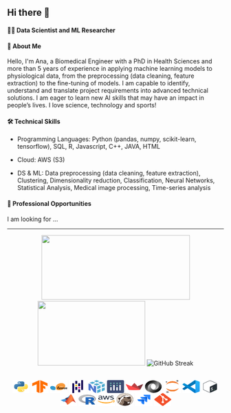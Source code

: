 ## Hi there 👋

#### 👩‍💻 Data Scientist and ML Researcher

#### 🚀 About Me
Hello, I'm Ana, a Biomedical Engineer with a PhD in Health Sciences and more than 5 years of experience in 
applying machine learning models to physiological data, from the preprocessing (data cleaning, feature extraction) to the fine-tuning of models. I am capable to identify, understand and translate project requirements into advanced technical solutions. I am eager to learn new AI skills that may have an impact in people’s lives. I love science, technology and sports! 

#### 🛠️ Technical Skills
- Programming Languages: Python (pandas, numpy, scikit-learn, tensorflow), SQL, R, Javascript, C++, JAVA, HTML

- Cloud: AWS (S3)

- DS & ML: Data preprocessing (data cleaning, feature extraction), Clustering, Dimensionality reduction, Classification, Neural Networks, Statistical Analysis, Medical image processing, Time-series analysis

<!-- - (TODO) web scrapping, APIs, streamlit -->
  
#### 💼 Professional Opportunities

I am looking for ...

<hr/>

<p align='center'>
  <img width="345px" height="150" src="https://github-readme-stats.vercel.app/api?username=anacoelho92&show_icons=true&theme=dark&rank_icon=github&count_private=true"/>
  <img width="250px" height="150" src="https://github-readme-stats.vercel.app/api/top-langs/?username=anacoelho92&layout=compact&langs_count=6&theme=dark"/>
  <img src="https://streak-stats.demolab.com?user=anacoelho92&theme=dark" alt="GitHub Streak" />
</p>

<div align="center" style="display: inline_block"><br>
  <img align="center" alt="Python" height="30" width="40" src="https://raw.githubusercontent.com/devicons/devicon/master/icons/python/python-original.svg">
  <img align="center" alt="PyTorch" height="30" width="40" src="https://raw.githubusercontent.com/devicons/devicon/master/icons/tensorflow/tensorflow-original.svg">
  <img align="center" alt="PyTorch" height="30" width="40" src="https://raw.githubusercontent.com/devicons/devicon/master/icons/scikitlearn/scikitlearn-original.svg">
  <img align="center" alt="PyTorch" height="30" width="40" src="https://raw.githubusercontent.com/devicons/devicon/master/icons/pandas/pandas-original.svg">
  <img align="center" alt="PyTorch" height="30" width="40" src="https://raw.githubusercontent.com/devicons/devicon/master/icons/numpy/numpy-original.svg">
  <img align="center" alt="PyTorch" height="30" width="40" src="https://raw.githubusercontent.com/devicons/devicon/master/icons/plotly/plotly-original.svg">
  <img align="center" alt="PyTorch" height="30" width="40" src="https://raw.githubusercontent.com/devicons/devicon/master/icons/streamlit/streamlit-original.svg">
  <img align="center" alt="PyTorch" height="30" width="40" src="https://raw.githubusercontent.com/devicons/devicon/master/icons/json/json-original.svg">
  <img align="center" alt="PyTorch" height="30" width="40" src="https://raw.githubusercontent.com/devicons/devicon/master/icons/jupyter/jupyter-original.svg">
  <img align="center" alt="PyTorch" height="30" width="40" src="https://raw.githubusercontent.com/devicons/devicon/master/icons/vscode/vscode-original.svg">
  <img align="center" alt="PyTorch" height="30" width="40" src="https://raw.githubusercontent.com/devicons/devicon/master/icons/bash/bash-original.svg">
  <img align="center" alt="PyTorch" height="30" width="40" src="https://raw.githubusercontent.com/devicons/devicon/master/icons/matlab/matlab-original.svg">
  <img align="center" alt="PyTorch" height="30" width="40" src="https://raw.githubusercontent.com/devicons/devicon/master/icons/r/r-original.svg">
  <img align="center" alt="PyTorch" height="30" width="40" src="https://raw.githubusercontent.com/devicons/devicon/master/icons/amazonwebservices/amazonwebservices-original-wordmark.svg">
  <img align="center" alt="PyTorch" height="30" width="40" src="https://raw.githubusercontent.com/devicons/devicon/master/icons/dbeaver/dbeaver-original.svg">
  <img align="center" alt="PyTorch" height="30" width="40" src="https://raw.githubusercontent.com/devicons/devicon/master/icons/jira/jira-original.svg">
  <img align="center" alt="PyTorch" height="30" width="40" src="https://raw.githubusercontent.com/devicons/devicon/master/icons/git/git-original.svg">
</div>





<!--
**anacoelho92/anacoelho92** is a ✨ _special_ ✨ repository because its `README.md` (this file) appears on your GitHub profile.

Here are some ideas to get you started:

- 🔭 I’m currently working on ...
- 🌱 I’m currently learning ...
- 👯 I’m looking to collaborate on ...
- 🤔 I’m looking for help with ...
- 💬 Ask me about ...
- 📫 How to reach me: ...
- 😄 Pronouns: ...
- ⚡ Fun fact: ...
-->
